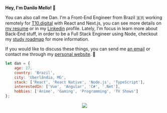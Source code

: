 **Hey, I'm Danilo Mello! 👋**

You can also call me Dan. I'm a Front-End Engineer from Brazil 🇧🇷 working remotely for [T10.digital](https://t10.digital) with React and Next.js, you can see more details on [my resume](https://github.com/daniilomello/resume) or in my [Linkedin](https://www.linkedin.com/in/daniilomello/) profile. Lately, I'm focus in learn more about Back-End stuff, in order to be a Full Stack Engineer using Node, checkout my [study roadmap](https://github.com/daniilomello/roadmap) for more information. 

If you would like to discuss these things, you can send me [an email](mailto:oi@daniilo.dev) or contact me through my [personal website](https://daniilo.dev). 🚀


```javascript
let dan = {
    age: 27,
    country: 'Brazil',
    city: 'Uberlândia, MG',
    stack: ['React', 'React Native', 'Node.js', 'TypeScript'],
    interestedIn: ['Vue', 'Angular', 'C#', '.Net'],
    hobbies: ['Anime', 'Gaming', 'Programming', 'TV Shows']
};
```
<div style="text-align: center">
  <a href="https://discord.com/users/392627986140102657" target="_blank"><img src="https://img.shields.io/badge/Discord-7289DA?style=for-the-badge&logo=discord&logoColor=white"></a>
</div>
